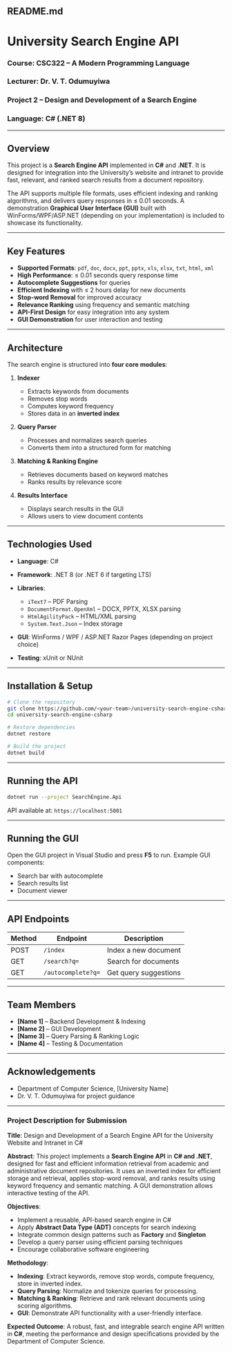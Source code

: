## **README.md**

# **University Search Engine API**

### **Course**: CSC322 – A Modern Programming Language

### **Lecturer**: Dr. V. T. Odumuyiwa

### **Project 2** – Design and Development of a Search Engine

### **Language**: C# (.NET 8)

---

## **Overview**

This project is a **Search Engine API** implemented in **C#** and **.NET**. It is designed for integration into the University’s website and intranet to provide fast, relevant, and ranked search results from a document repository.

The API supports multiple file formats, uses efficient indexing and ranking algorithms, and delivers query responses in ≤ 0.01 seconds. A demonstration **Graphical User Interface (GUI)** built with WinForms/WPF/ASP.NET (depending on your implementation) is included to showcase its functionality.

---

## **Key Features**

* **Supported Formats**: `pdf`, `doc`, `docx`, `ppt`, `pptx`, `xls`, `xlsx`, `txt`, `html`, `xml`
* **High Performance**: ≤ 0.01 seconds query response time
* **Autocomplete Suggestions** for queries
* **Efficient Indexing** with ≤ 2 hours delay for new documents
* **Stop-word Removal** for improved accuracy
* **Relevance Ranking** using frequency and semantic matching
* **API-First Design** for easy integration into any system
* **GUI Demonstration** for user interaction and testing

---

## **Architecture**

The search engine is structured into **four core modules**:

1. **Indexer**

   * Extracts keywords from documents
   * Removes stop words
   * Computes keyword frequency
   * Stores data in an **inverted index**

2. **Query Parser**

   * Processes and normalizes search queries
   * Converts them into a structured form for matching

3. **Matching & Ranking Engine**

   * Retrieves documents based on keyword matches
   * Ranks results by relevance score

4. **Results Interface**

   * Displays search results in the GUI
   * Allows users to view document contents

---

## **Technologies Used**

* **Language**: C#
* **Framework**: .NET 8 (or .NET 6 if targeting LTS)
* **Libraries**:

  * `iText7` – PDF Parsing
  * `DocumentFormat.OpenXml` – DOCX, PPTX, XLSX parsing
  * `HtmlAgilityPack` – HTML/XML parsing
  * `System.Text.Json` – Index storage
* **GUI**: WinForms / WPF / ASP.NET Razor Pages (depending on project choice)
* **Testing**: xUnit or NUnit

---

## **Installation & Setup**

```bash
# Clone the repository
git clone https://github.com/<your-team>/university-search-engine-csharp.git
cd university-search-engine-csharp

# Restore dependencies
dotnet restore

# Build the project
dotnet build
```

---

## **Running the API**

```bash
dotnet run --project SearchEngine.Api
```

API available at: `https://localhost:5001`

---

## **Running the GUI**

Open the GUI project in Visual Studio and press **F5** to run.
Example GUI components:

* Search bar with autocomplete
* Search results list
* Document viewer

---

## **API Endpoints**

| Method | Endpoint           | Description           |
| ------ | ------------------ | --------------------- |
| POST   | `/index`           | Index a new document  |
| GET    | `/search?q=`       | Search for documents  |
| GET    | `/autocomplete?q=` | Get query suggestions |

---

## **Team Members**

* **\[Name 1]** – Backend Development & Indexing
* **\[Name 2]** – GUI Development
* **\[Name 3]** – Query Parsing & Ranking Logic
* **\[Name 4]** – Testing & Documentation

---

## **Acknowledgements**

* Department of Computer Science, \[University Name]
* Dr. V. T. Odumuyiwa for project guidance

---

### **Project Description for Submission**

**Title**: Design and Development of a Search Engine API for the University Website and Intranet in C#

**Abstract**:
This project implements a **Search Engine API** in **C# and .NET**, designed for fast and efficient information retrieval from academic and administrative document repositories. It uses an inverted index for efficient storage and retrieval, applies stop-word removal, and ranks results using keyword frequency and semantic matching. A GUI demonstration allows interactive testing of the API.

**Objectives**:

* Implement a reusable, API-based search engine in C#
* Apply **Abstract Data Type (ADT)** concepts for search indexing
* Integrate common design patterns such as **Factory** and **Singleton**
* Develop a query parser using efficient parsing techniques
* Encourage collaborative software engineering

**Methodology**:

* **Indexing**: Extract keywords, remove stop words, compute frequency, store in inverted index.
* **Query Parsing**: Normalize and tokenize queries for processing.
* **Matching & Ranking**: Retrieve and rank relevant documents using scoring algorithms.
* **GUI**: Demonstrate API functionality with a user-friendly interface.

**Expected Outcome**:
A robust, fast, and integrable search engine API written in **C#**, meeting the performance and design specifications provided by the Department of Computer Science.
